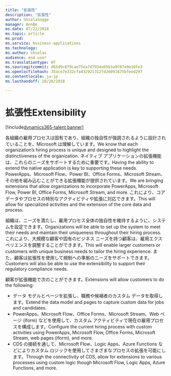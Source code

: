 ```yaml
---
title: "拡張性"
description: "拡張性"
author: ShielaSogge
manager: AnnBe
ms.date: 07/22/2018
ms.topic: article
ms.prod: 
ms.service: business-applications
ms.technology: 
ms.author: shielas
audience: end user
ms.translationtype: HT
ms.sourcegitcommit: d65d9c6f9cae75ea7d7934a95b3a9f67a9e10fe3
ms.openlocfilehash: 35ace7e332cfa432921312fd26093475bfeed297
ms.contentlocale: ja-jp
ms.lasthandoff: 10/26/2018

---
```


# <a name="extensibility"></a><span data-ttu-id="34f3c-103">拡張性</span><span class="sxs-lookup"><span data-stu-id="34f3c-103">Extensibility</span></span>

[!include[dynamics365-talent banner](../../includes/dynamics365-talent.md)]

<span data-ttu-id="34f3c-104">各組織の雇用プロセスは固有であり、組織の独自性が強調されるように設計されていることを、Microsoft は理解しています。</span><span class="sxs-lookup"><span data-stu-id="34f3c-104">We know that each organization’s hiring process is unique and designed to highlight the distinctiveness of the organization.</span></span> <span data-ttu-id="34f3c-105">ネイティブ アプリケーションの拡張機能は、これらのニーズをサポートするために重要です。</span><span class="sxs-lookup"><span data-stu-id="34f3c-105">Having the ability to extend the native application is key to supporting these needs.</span></span> <span data-ttu-id="34f3c-106">PowerApps、Microsoft Flow、Power BI、Office Forms、Microsoft Stream、その他を組み込むことができる拡張機能が提供されています。</span><span class="sxs-lookup"><span data-stu-id="34f3c-106">We are bringing extensions that allow organizations to incorporate PowerApps, Microsoft Flow, Power BI, Office Forms, Microsoft Stream, and more.</span></span> <span data-ttu-id="34f3c-107">これにより、コア データやプロセスの特別なアクティビティや拡張に対応できます。</span><span class="sxs-lookup"><span data-stu-id="34f3c-107">This will allow for specialized activities and the extension of the core data and process.</span></span>

<span data-ttu-id="34f3c-108">組織は、ニーズを満たし、雇用プロセス全体の独自性を維持するように、システムを設定できます。</span><span class="sxs-lookup"><span data-stu-id="34f3c-108">Organizations will be able to set up the system to meet their needs and maintain their uniqueness throughout their hiring process.</span></span> <span data-ttu-id="34f3c-109">これにより、大規模な顧客や固有のビジネス ニーズを持つ顧客は、雇用エクスペリエンスを調整することができます。</span><span class="sxs-lookup"><span data-stu-id="34f3c-109">This will enable larger customers or customers with unique business needs to tailor the hiring experience.</span></span> <span data-ttu-id="34f3c-110">また、顧客は拡張性を使用して規制への準拠のニーズをサポートできます。</span><span class="sxs-lookup"><span data-stu-id="34f3c-110">Customers will also be able to use the extensibility to support their regulatory compliance needs.</span></span>

<span data-ttu-id="34f3c-111">顧客が拡張機能で次のことができます。</span><span class="sxs-lookup"><span data-stu-id="34f3c-111">Extensions will allow customers to do the following:</span></span>

-   <span data-ttu-id="34f3c-112">データ モデルとページを拡張し、職務や候補者のカスタム データを取得します。</span><span class="sxs-lookup"><span data-stu-id="34f3c-112">Extend the data model and pages to capture custom data for jobs and candidates.</span></span>
-   <span data-ttu-id="34f3c-113">PowerApps、Microsoft Flow、Office Forms、Microsoft Stream、Web ページ (iform) などを使用して、カスタム アクティビティで現在の雇用プロセスを構成します。</span><span class="sxs-lookup"><span data-stu-id="34f3c-113">Configure the current hiring process with custom activities using PowerApps, Microsoft Flow, Office Forms, Microsoft Stream, web pages (iform), and more.</span></span>
-   <span data-ttu-id="34f3c-114">CDS の接続を通して、Microsoft Flow、Logic Apps、Azure Functions などによりカスタム ロジックを使用してさまざまなプロセスの拡張を可能にします。</span><span class="sxs-lookup"><span data-stu-id="34f3c-114">Through the connectivity of CDS, allow for extensions to various processes using custom logic though Microsoft Flow, Logic Apps, Azure Functions, and more.</span></span>

<!--
## Who uses this feature
This feature is mainly used by admins and key recruiting personnel.
## Setup required
Extensibility is all about setup and configuration. This feature enables many
more options to be used in application setup.
## Availability
Cloud
## Regional availability
Global
-->

